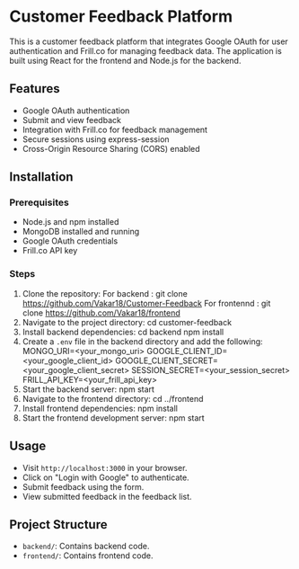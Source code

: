 # Customer Feedback Platform
This is a customer feedback platform that integrates Google OAuth for user authentication and Frill.co for managing feedback data. The application is built using React for the frontend and Node.js for the backend.
## Features
- Google OAuth authentication
- Submit and view feedback
- Integration with Frill.co for feedback management
- Secure sessions using express-session
- Cross-Origin Resource Sharing (CORS) enabled
## Installation
### Prerequisites
- Node.js and npm installed
- MongoDB installed and running
- Google OAuth credentials
- Frill.co API key
### Steps
1. Clone the repository:
  For backend : git clone https://github.com/Vakar18/Customer-Feedback
  For frontennd : git clone https://github.com/Vakar18/frontend
3. Navigate to the project directory:
    cd customer-feedback
4. Install backend dependencies:
    cd backend
    npm install
5. Create a `.env` file in the backend directory and add the following:
    MONGO_URI=<your_mongo_uri>
    GOOGLE_CLIENT_ID=<your_google_client_id>
    GOOGLE_CLIENT_SECRET=<your_google_client_secret>
    SESSION_SECRET=<your_session_secret>
    FRILL_API_KEY=<your_frill_api_key>
6. Start the backend server:
    npm start
7. Navigate to the frontend directory:
    cd ../frontend
8. Install frontend dependencies:
    npm install
9. Start the frontend development server:
    npm start
## Usage
- Visit `http://localhost:3000` in your browser.
- Click on "Login with Google" to authenticate.
- Submit feedback using the form.
- View submitted feedback in the feedback list.
## Project Structure
- `backend/`: Contains backend code.
- `frontend/`: Contains frontend code.
